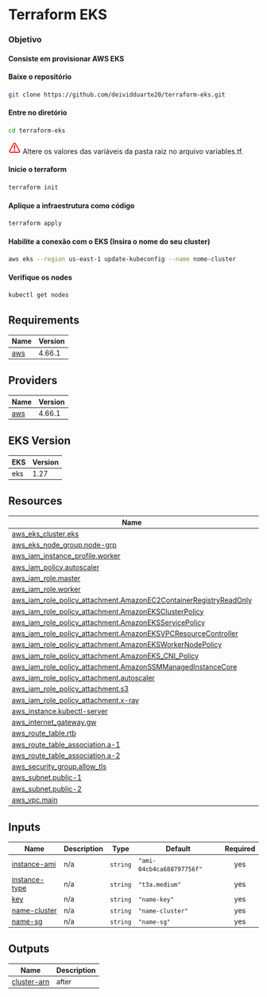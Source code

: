 # Terraform EKS

### Objetivo

#### Consiste em provisionar AWS EKS

#### Baixe o repositório

```bash
git clone https://github.com/deividduarte20/terraform-eks.git
```

#### Entre no diretório

```bash
cd terraform-eks
```

<img src=img/warning2.png width=25 height=25 /> Altere os valores das variáveis da pasta raiz no arquivo variables.tf.

#### Inicie o terraform

```bash
terraform init
```

#### Aplique a infraestrutura como código

```bash
terraform apply
```

#### Habilite a conexão com o EKS (Insira o nome do seu cluster)

```bash
aws eks --region us-east-1 update-kubeconfig --name nome-cluster
```

#### Verifique os nodes

```bash
kubectl get nodes
```

## Requirements

| Name | Version |
|------|---------|
| <a name="requirement_aws"></a> [aws](#requirement\_aws) | 4.66.1 |

## Providers

| Name | Version |
|------|---------|
| <a name="provider_aws"></a> [aws](#provider\_aws) | 4.66.1 |

## EKS Version

| EKS  | Version  |
|------|---------|
| eks  |  1.27   |


## Resources

| Name | Type |
|------|------|
| [aws_eks_cluster.eks](https://registry.terraform.io/providers/hashicorp/aws/4.66.1/docs/resources/eks_cluster) | resource |
| [aws_eks_node_group.node-grp](https://registry.terraform.io/providers/hashicorp/aws/4.66.1/docs/resources/eks_node_group) | resource |
| [aws_iam_instance_profile.worker](https://registry.terraform.io/providers/hashicorp/aws/4.66.1/docs/resources/iam_instance_profile) | resource |
| [aws_iam_policy.autoscaler](https://registry.terraform.io/providers/hashicorp/aws/4.66.1/docs/resources/iam_policy) | resource |
| [aws_iam_role.master](https://registry.terraform.io/providers/hashicorp/aws/4.66.1/docs/resources/iam_role) | resource |
| [aws_iam_role.worker](https://registry.terraform.io/providers/hashicorp/aws/4.66.1/docs/resources/iam_role) | resource |
| [aws_iam_role_policy_attachment.AmazonEC2ContainerRegistryReadOnly](https://registry.terraform.io/providers/hashicorp/aws/4.66.1/docs/resources/iam_role_policy_attachment) | resource |
| [aws_iam_role_policy_attachment.AmazonEKSClusterPolicy](https://registry.terraform.io/providers/hashicorp/aws/4.66.1/docs/resources/iam_role_policy_attachment) | resource |
| [aws_iam_role_policy_attachment.AmazonEKSServicePolicy](https://registry.terraform.io/providers/hashicorp/aws/4.66.1/docs/resources/iam_role_policy_attachment) | resource |
| [aws_iam_role_policy_attachment.AmazonEKSVPCResourceController](https://registry.terraform.io/providers/hashicorp/aws/4.66.1/docs/resources/iam_role_policy_attachment) | resource |
| [aws_iam_role_policy_attachment.AmazonEKSWorkerNodePolicy](https://registry.terraform.io/providers/hashicorp/aws/4.66.1/docs/resources/iam_role_policy_attachment) | resource |
| [aws_iam_role_policy_attachment.AmazonEKS_CNI_Policy](https://registry.terraform.io/providers/hashicorp/aws/4.66.1/docs/resources/iam_role_policy_attachment) | resource |
| [aws_iam_role_policy_attachment.AmazonSSMManagedInstanceCore](https://registry.terraform.io/providers/hashicorp/aws/4.66.1/docs/resources/iam_role_policy_attachment) | resource |
| [aws_iam_role_policy_attachment.autoscaler](https://registry.terraform.io/providers/hashicorp/aws/4.66.1/docs/resources/iam_role_policy_attachment) | resource |
| [aws_iam_role_policy_attachment.s3](https://registry.terraform.io/providers/hashicorp/aws/4.66.1/docs/resources/iam_role_policy_attachment) | resource |
| [aws_iam_role_policy_attachment.x-ray](https://registry.terraform.io/providers/hashicorp/aws/4.66.1/docs/resources/iam_role_policy_attachment) | resource |
| [aws_instance.kubectl-server](https://registry.terraform.io/providers/hashicorp/aws/4.66.1/docs/resources/instance) | resource |
| [aws_internet_gateway.gw](https://registry.terraform.io/providers/hashicorp/aws/4.66.1/docs/resources/internet_gateway) | resource |
| [aws_route_table.rtb](https://registry.terraform.io/providers/hashicorp/aws/4.66.1/docs/resources/route_table) | resource |
| [aws_route_table_association.a-1](https://registry.terraform.io/providers/hashicorp/aws/4.66.1/docs/resources/route_table_association) | resource |
| [aws_route_table_association.a-2](https://registry.terraform.io/providers/hashicorp/aws/4.66.1/docs/resources/route_table_association) | resource |
| [aws_security_group.allow_tls](https://registry.terraform.io/providers/hashicorp/aws/4.66.1/docs/resources/security_group) | resource |
| [aws_subnet.public-1](https://registry.terraform.io/providers/hashicorp/aws/4.66.1/docs/resources/subnet) | resource |
| [aws_subnet.public-2](https://registry.terraform.io/providers/hashicorp/aws/4.66.1/docs/resources/subnet) | resource |
| [aws_vpc.main](https://registry.terraform.io/providers/hashicorp/aws/4.66.1/docs/resources/vpc) | resource |

## Inputs

| Name | Description | Type | Default | Required |
|------|-------------|------|---------|:--------:|
| <a name="input_instance-ami"></a> [instance-ami](#input\_instance-ami) | n/a | `string` | `"ami-04cb4ca688797756f"` | yes |
| <a name="input_instance-type"></a> [instance-type](#input\_instance-type) | n/a | `string` | `"t3a.medium"` | yes |
| <a name="input_key"></a> [key](#input\_key) | n/a | `string` | `"name-key"` | yes |
| <a name="input_name-cluster"></a> [name-cluster](#input\_name-cluster) | n/a | `string` | `"name-cluster"` | yes |
| <a name="input_name-sg"></a> [name-sg](#input\_name-sg) | n/a | `string` | `"name-sg"` | yes |

## Outputs

| Name | Description |
|------|-------------|
| <a name="output_cluster-arn"></a> [cluster-arn](#output\_cluster-arn) | after |
